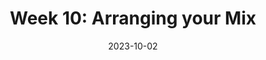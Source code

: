 ---
external: false
draft: false
title: "Week 10: Arranging your Mix"
description: ""
date: 2023-10-02
---